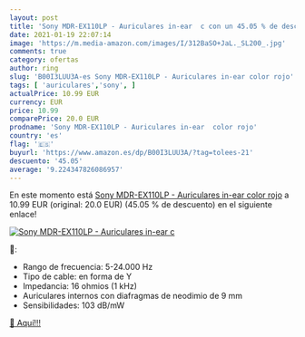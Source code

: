 ```yaml
---
layout: post
title: 'Sony MDR-EX110LP - Auriculares in-ear  c con un 45.05 % de descuento'
date: 2021-01-19 22:07:14
image: 'https://m.media-amazon.com/images/I/312BaSO+JaL._SL200_.jpg'
comments: true
category: ofertas
author: ring
slug: 'B00I3LUU3A-es Sony MDR-EX110LP - Auriculares in-ear color rojo'
tags: [ 'auriculares','sony', ]
actualPrice: 10.99 EUR
currency: EUR
price: 10.99
comparePrice: 20.0 EUR
prodname: 'Sony MDR-EX110LP - Auriculares in-ear  color rojo'
country: 'es'
flag: '🇪🇸'
buyurl: 'https://www.amazon.es/dp/B00I3LUU3A/?tag=tolees-21'
descuento: '45.05'
average: '9.224347826086957'
---
```


En este momento está [Sony MDR-EX110LP - Auriculares in-ear  color rojo](https://www.amazon.es/dp/B00I3LUU3A/?tag=tolees-21) a 10.99 EUR (original: 20.0 EUR) (45.05 %  de descuento) en el siguiente enlace!

[![Sony MDR-EX110LP - Auriculares in-ear  c](https://m.media-amazon.com/images/I/312BaSO+JaL._SL200_.jpg)](https://www.amazon.es/dp/B00I3LUU3A/?tag=tolees-21)

🔎:

- Rango de frecuencia: 5-24.000 Hz
- Tipo de cable: en forma de Y
- Impedancia: 16 ohmios (1 kHz)
- Auriculares internos con diafragmas de neodimio de 9 mm
- Sensibilidades: 103 dB/mW

[🛒 Aquí!!!](https://www.amazon.es/dp/B00I3LUU3A/?tag=tolees-21)
